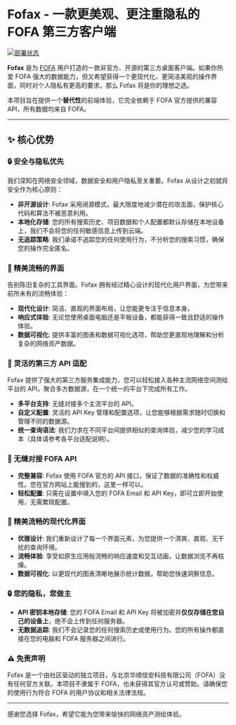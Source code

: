 # Fofax - 一款更美观、更注重隐私的 FOFA 第三方客户端

[![部署状态](https://img.shields.io/badge/Deployment-Ready-brightgreen?style=for-the-badge)]()

**Fofax** 是为 [FOFA](https://fofa.info) 用户打造的一款非官方、开源的第三方桌面客户端。如果你热爱 FOFA 强大的数据能力，但又希望获得一个更现代化、更简洁美观的操作界面，同时对个人隐私有更高的要求，那么 Fofax 将是你的理想之选。

本项目旨在提供一个**替代性**的前端体验，它完全依赖于 FOFA 官方提供的兼容 API，所有数据均来自 FOFA。

---

## ✨ 核心优势

### 🔒 安全与隐私优先

我们深知在网络安全领域，数据安全和用户隐私至关重要。Fofax 从设计之初就将安全作为核心原则：

- **非开源设计**: Fofax 采用闭源模式，最大限度地减少潜在的攻击面，保护核心代码和算法不被恶意利用。
- **本地化存储**: 您的所有搜索历史、项目数据和个人配置都默认存储在本地设备上，我们不会将您的任何敏感信息上传到云端。
- **无追踪策略**: 我们承诺不追踪您的任何使用行为，不分析您的搜索习惯，确保您的操作完全匿名。

### 🎨 精美流畅的界面

告别陈旧复杂的工具界面。Fofax 拥有经过精心设计的现代化用户界面，为您带来前所未有的流畅体验：

- **现代化设计**: 简洁、直观的界面布局，让您能更专注于信息本身。
- **响应式体验**: 无论您使用桌面电脑还是平板设备，都能获得一致且舒适的操作体验。
- **数据可视化**: 提供丰富的图表和数据可视化选项，帮助您更直观地理解和分析复杂的网络资产数据。

### 🔌 灵活的第三方 API 适配

Fofax 提供了强大的第三方服务集成能力，您可以轻松接入各种主流网络空间测绘平台的 API，聚合多方数据源，在一个统一的平台下完成所有工作。

- **多平台支持**: 无缝对接多个主流平台的 API。
- **自定义配置**: 灵活的 API Key 管理和配置选项，让您能够根据需求随时切换和管理不同的数据源。
- **统一查询语法**: 我们力求在不同平台间提供相似的查询体验，减少您的学习成本（具体请参考各平台适配说明）。

### 🚀 无缝对接 FOFA API

- **完整兼容**: Fofax 使用 FOFA 官方的 API 接口，保证了数据的准确性和权威性。您在官方网站上能搜到的，这里一样可以。
- **轻松配置**: 只需在设置中填入您的 FOFA Email 和 API Key，即可立即开始使用，无需繁琐配置。

### 🎨 精美流畅的现代化界面

- **优雅设计**: 我们重新设计了每一个界面元素，为您提供一个清爽、直观、无干扰的查询环境。
- **流畅体验**: 享受如原生应用般流畅的响应速度和交互动画，让数据浏览不再枯燥。
- **数据可视化**: 以更现代的图表清晰地展示统计数据，帮助您快速洞察信息。

### 🔒 您的隐私，您做主

- **API 密钥本地存储**: 您的 FOFA Email 和 API Key 将被加密并**仅仅存储在您自己的设备上**，绝不会上传到任何服务器。
- **无数据追踪**: 我们不会记录您的任何搜索历史或使用行为。您的所有操作都直接在您的电脑和 FOFA 服务器之间进行。

### ⚠️ 免责声明

Fofax 是一个由社区驱动的独立项目，与北京华顺信安科技有限公司（FOFA）没有任何官方关联。本项目不隶属于 FOFA，也未获得其官方认可或赞助。请确保您的使用行为符合 FOFA 的用户协议和相关法律法规。

---

感谢您选择 Fofax，希望它能为您带来愉快的网络资产测绘体验。
